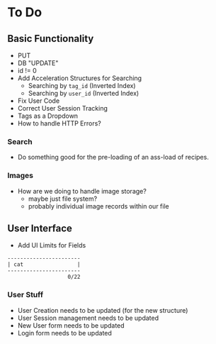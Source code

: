 # To Do

## Basic Functionality

* PUT
* DB "UPDATE"
* id != 0
* Add Acceleration Structures for Searching
    * Searching by `tag_id` (Inverted Index)
    * Searching by `user_id` (Inverted Index)
* Fix User Code
* Correct User Session Tracking
* Tags as a Dropdown
* How to handle HTTP Errors?

### Search

* Do something good for the pre-loading of an ass-load of recipes.

### Images

* How are we doing to handle image storage?
    - maybe just file system?
    - probably individual image records within our file

## User Interface

* Add UI Limits for Fields

```
-----------------------
| cat                 |
-----------------------
                   0/22
```

### User Stuff

* User Creation needs to be updated (for the new structure)
* User Session management needs to be updated
* New User form needs to be updated
* Login form needs to be updated

